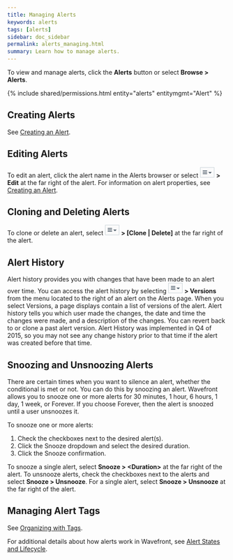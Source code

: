 ```yaml
---
title: Managing Alerts
keywords: alerts
tags: [alerts]
sidebar: doc_sidebar
permalink: alerts_managing.html
summary: Learn how to manage alerts.
---
```

To view and manage alerts, click the **Alerts** button or select **Browse > Alerts**.
 
{% include shared/permissions.html entity="alerts" entitymgmt="Alert" %}

## Creating Alerts
 
See [Creating an Alert](alerts_creating.html).
 
## Editing Alerts
To edit an alert, click the alert name in the Alerts browser or select ![action_menu](images/action_menu.png#inline) **> Edit** at the far right of the alert. For information on alert properties, see [Creating an Alert](alerts_creating.html).
 
## Cloning and Deleting Alerts
To clone or delete an alert, select ![action_menu](images/action_menu.png#inline) **> \[Clone \| Delete\]** at the far right of the alert.
 
## Alert History

Alert history provides you with changes that have been made to an alert over time. You can access the alert history by selecting ![action menu](images/action_menu.png#inline) **> Versions** from the menu located to the right of an alert on the Alerts page. When you select Versions, a page displays contain a list of versions of the alert. Alert history tells you which user made the changes, the date and time the changes were made, and a description of the changes. You can revert back to or clone a past alert version. Alert History was implemented in Q4 of 2015, so you may not see any change history prior to that time if the alert was created before that time.
 
## Snoozing and Unsnoozing Alerts
 
There are certain times when you want to silence an alert, whether the conditional is met or not. You can do this by snoozing an alert. Wavefront allows you to snooze one or more alerts for 30 minutes, 1 hour, 6 hours, 1 day, 1 week, or Forever. If you choose Forever, then the alert is snoozed until a user unsnoozes it.
 
To snooze one or more alerts:

1. Check the checkboxes next to the desired alert(s).
1. Click the Snooze dropdown and select the desired duration.
1. Click the Snooze confirmation.
 
To snooze a single alert, select **Snooze > \<Duration\>** at the far right of the alert.
To unsnooze alerts, check the checkboxes next to the alerts and select **Snooze > Unsnooze**. For a single alert, select **Snooze > Unsnooze** at the far right of the alert.

## Managing Alert Tags

See [Organizing with Tags](tags_overview.html).

For additional details about how alerts work in Wavefront, see [Alert States and Lifecycle](alerts_states_lifecycle.html).



